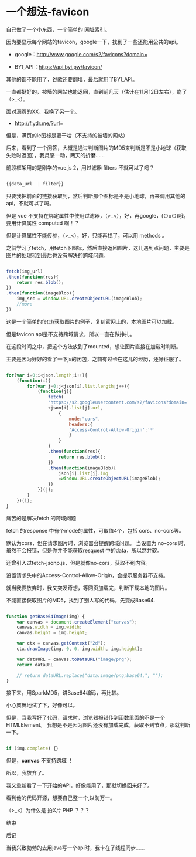 # 一个想法-favicon 

自己做了一个小东西，一个简单的 [网址索引](http://hao.xizero.com)。

因为要显示每个网站的favicon，google一下，找到了一些还能用公共的api。

- google：http://www.google.com/s2/favicons?domain=

- BYI_API：https://api.byi.pw/favicon/

其他的都不能用了，谷歌还要翻墙，最后就用了BYI_API。

一直都挺好的，被墙的网站也能返回，直到前几天（估计在11月12日左右），崩了（>\_<）。

面对满页的XX，我换了另一个。

- http://f.ydr.me/?url=

但是，满页的ie图标是要干啥（不支持的被墙的网站）

后来，看到了一个问答，大概是通过判断图片的MD5来判断是不是小地球（获取失败时返回），我灵感一动，两天的折磨……

前段框架用的是刚学的vue.js 2，用过滤器 filters 不就可以了吗？

```javascript

{{data_url  | filter}}
```

只要我把前面的链接获取到，然后判断那个图标是不是小地球，再来调用其他的api，不就可以了吗。

但是 vue 不支持在绑定属性中使用过滤器，（>\_<），好，再google，(⊙o⊙)哦，要用计算属性 computed 啊！？

但是计算属性不能传参，（>\_<），好，只能再找了，可以用 methods 。

之前学习了fetch，用fetch下图标，然后直接返回图片，这儿遇到点问题，主要是图片的处理和到最后也没有解决的跨域问题。

```javascript

fetch(img_url)
.then(function(res){
    return res.blob();
})
.then(function(imageBlob){
    img_src = window.URL.createObjectURL(imageBlob);
    //more
})
```
这是一个简单的fetch获取图片的例子，复刻官网上的，本地图片可以加载。

但是favicon api是不支持跨域请求，所以一直在做挣扎。

在这段时间之中，把这个方法放到了mounted，想让图片直接在加载时判断。

主要是因为好好的看了一下js的闭包，之前有过卡在这儿的经历，还好征服了。

```javascript

for(var i=0;i<json.length;i++){
    (function(i){
        for(var j=0;j<json[i].list.length;j++){
            (function(j){
                fetch(
                'https://s2.googleusercontent.com/s2/favicons?domain='
                +json[i].list[j].url,
                    {
                        mode:"cors",
                        headers:{
                        'Access-Control-Allow-Origin':'*'
                        }
                    }
                )
                .then(function(res){
                    return res.blob();
                })
                .then(function(imageBlob){
                    json[i].list[j].img
                    =window.URL.createObjectURL(imageBlob);
                })
            })(j);
        }
    })(i);
}

```

痛苦的是解决fetch 的跨域问题

fetch 的response 中有个mode的属性，可取值4个，包括 cors、no-cors等。

默认为cors，但在请求图片时，浏览器会提醒跨域问题。
当设置为 no-cors 时， 虽然不会报错，但是你并不能获取resquest 中的data，所以然并软。

还曾引入过fetch-jsonp.js，但是就像no-cors，获取不到内容。

设置请求头中的Access-Control-Allow-Origin，会提示服务器不支持。

就当我要放弃时，我又突发奇想，等网页加载完，判断下载本地的图片。

不能直接获取图片的MD5，找到了别人写的代码，先变成Base64.

```javascript

function getBase64Image(img) {
    var canvas = document.createElement("canvas");
    canvas.width = img.width;
    canvas.height = img.height;

    var ctx = canvas.getContext("2d");
    ctx.drawImage(img, 0, 0, img.width, img.height);

    var dataURL = canvas.toDataURL("image/png");
    return dataURL

    // return dataURL.replace("data:image/png;base64,", "");
}

```
接下来，用SparkMD5，讲Base64编码，再比较。

小心翼翼地试了下，好像可以。

但是，当我写好了代码，请求时，浏览器报错传到函数里面的不是一个HTMLElement。
我想是不是因为图片还没有加载完成，获取不到节点，那就判断一下。

```javascript

if (img.complete) {}
```

但是，**canvas** 不支持跨域 ！

所以，我放弃了。


我又重新看了一下开始的API，好像能用了，那就切换回来好了。

看到他的代码开源，想要自己整一个,以防万一。

（>_<）为什么是 拍X片 PHP ？？？


结束

后记

当我兴致勃勃的去用java写一个api时，我卡在了线程同步……
